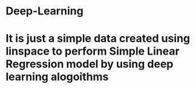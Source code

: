 # Deep-Learning

# It is just a simple data created using linspace to perform Simple Linear Regression model by using deep learning alogoithms 
